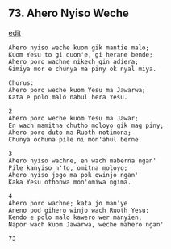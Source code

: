 
## 73.  Ahero Nyiso Weche
[edit](https://docs.google.com/document/d/1hMhY8yYC1IsDn7qAWVpiW1wyjJYtKD6q/edit?mode=html)



    Ahero nyiso weche kuom gik mantie malo;
    Kuom Yesu to gi duon'e, gi herane bende;
    Ahero poro wachne nikech gin adiera;
    Gimiya mor e chunya ma piny ok nyal miya.

    Chorus:
    Ahero poro weche kuom Yesu ma Jawarwa;
    Kata e polo malo nahul hera Yesu.

    2
    Ahero poro weche kuom Yesu ma Jawar;
    En wach mamitna chutho moloyo gik mag piny;
    Ahero poro duto ma Ruoth notimona;
    Chunya ochuna pile ni mon'ahul berne.

    3
    Ahero nyiso wachne, en wach maberna ngan'
    Pile kanyiso n'to, omitna moloyo;
    Ahero nyiso jogo ma pok owinjo ngan'
    Kaka Yesu othonwa mon'omiwa ngima.

    4
    Ahero poro wachne; kata jo man'ye
    Aneno pod gihero winjo wach Ruoth Yesu;
    Kendo e polo malo kawero wer manyien,
    Napor wach kuom Jawarwa, weche mahero ngan'

    73
